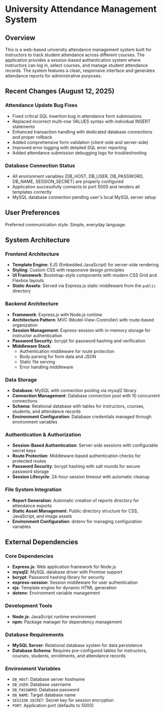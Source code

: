 # University Attendance Management System

## Overview

This is a web-based university attendance management system built for instructors to track student attendance across different courses. The application provides a session-based authentication system where instructors can log in, select courses, and manage student attendance records. The system features a clean, responsive interface and generates attendance reports for administrative purposes.

## Recent Changes (August 12, 2025)

### Attendance Update Bug Fixes
- Fixed critical SQL insertion bug in attendance form submissions
- Replaced incorrect multi-row VALUES syntax with individual INSERT statements
- Enhanced transaction handling with dedicated database connections and proper rollback
- Added comprehensive form validation (client-side and server-side)
- Improved error logging with detailed SQL error reporting
- Added attendance submission debugging logs for troubleshooting

### Database Connection Status
- All environment variables (DB_HOST, DB_USER, DB_PASSWORD, DB_NAME, SESSION_SECRET) are properly configured
- Application successfully connects to port 5000 and renders all templates correctly  
- MySQL database connection pending user's local MySQL server setup

## User Preferences

Preferred communication style: Simple, everyday language.

## System Architecture

### Frontend Architecture
- **Template Engine**: EJS (Embedded JavaScript) for server-side rendering
- **Styling**: Custom CSS with responsive design principles
- **UI Framework**: Bootstrap-style components with modern CSS Grid and Flexbox layouts
- **Static Assets**: Served via Express.js static middleware from the `public` directory

### Backend Architecture
- **Framework**: Express.js with Node.js runtime
- **Architecture Pattern**: MVC (Model-View-Controller) with route-based organization
- **Session Management**: Express-session with in-memory storage for instructor authentication
- **Password Security**: bcrypt for password hashing and verification
- **Middleware Stack**: 
  - Authentication middleware for route protection
  - Body parsing for form data and JSON
  - Static file serving
  - Error handling middleware

### Data Storage
- **Database**: MySQL with connection pooling via mysql2 library
- **Connection Management**: Database connection pool with 10 concurrent connections
- **Schema**: Relational database with tables for instructors, courses, students, and attendance records
- **Environment Configuration**: Database credentials managed through environment variables

### Authentication & Authorization
- **Session-Based Authentication**: Server-side sessions with configurable secret keys
- **Route Protection**: Middleware-based authentication checks for protected routes
- **Password Security**: bcrypt hashing with salt rounds for secure password storage
- **Session Lifecycle**: 24-hour session timeout with automatic cleanup

### File System Integration
- **Report Generation**: Automatic creation of reports directory for attendance exports
- **Static Asset Management**: Public directory structure for CSS, JavaScript, and image assets
- **Environment Configuration**: dotenv for managing configuration variables

## External Dependencies

### Core Dependencies
- **Express.js**: Web application framework for Node.js
- **mysql2**: MySQL database driver with Promise support
- **bcrypt**: Password hashing library for security
- **express-session**: Session middleware for user authentication
- **ejs**: Template engine for dynamic HTML generation
- **dotenv**: Environment variable management

### Development Tools
- **Node.js**: JavaScript runtime environment
- **npm**: Package manager for dependency management

### Database Requirements
- **MySQL Server**: Relational database system for data persistence
- **Database Schema**: Requires pre-configured tables for instructors, courses, students, enrollments, and attendance records

### Environment Variables
- `DB_HOST`: Database server hostname
- `DB_USER`: Database username
- `DB_PASSWORD`: Database password
- `DB_NAME`: Target database name
- `SESSION_SECRET`: Secret key for session encryption
- `PORT`: Application port (defaults to 5000)